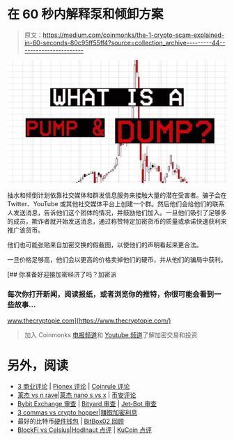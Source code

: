 # 在 60 秒内解释泵和倾卸方案

> 原文：<https://medium.com/coinmonks/the-1-crypto-scam-explained-in-60-seconds-80c95ff55ff4?source=collection_archive---------44----------------------->

![](img/a9fcf19dc8b87438d26563d9ca200143.png)

抽水和倾倒计划依靠社交媒体和群发信息服务来接触大量的潜在受害者。骗子会在 Twitter、YouTube 或其他社交媒体平台上创建一个群。然后他们会给他们的联系人发送消息，告诉他们这个团体的情况，并鼓励他们加入。一旦他们吸引了足够多的成员，欺诈者就开始发送消息，通过称赞特定加密货币的质量或承诺快速获利来推广该货币。

他们也可能张贴来自加密交换的假截图，以使他们的声明看起来更合法。

一旦价格足够高，他们会以更高的价格卖掉他们的硬币，并从他们的骗局中获利。

[](https://www.thecryptopie.com/) [## 你准备好迎接加密经济了吗？加密派

### 每次你打开新闻，阅读报纸，或者浏览你的推特，你很可能会看到一些故事…

www.thecryptopie.com](https://www.thecryptopie.com/) 

> 加入 Coinmonks [电报频道](https://t.me/coincodecap)和 [Youtube 频道](https://www.youtube.com/c/coinmonks/videos)了解加密交易和投资

# 另外，阅读

*   [3 商业评论](/coinmonks/3commas-review-an-excellent-crypto-trading-bot-2020-1313a58bec92) | [Pionex 评论](https://coincodecap.com/pionex-review-exchange-with-crypto-trading-bot) | [Coinrule 评论](/coinmonks/coinrule-review-2021-a-beginner-friendly-crypto-trading-bot-daf0504848ba)
*   [莱杰 vs n rave](/coinmonks/ledger-vs-ngrave-zero-7e40f0c1d694)|[莱杰 nano s vs x](/coinmonks/ledger-nano-s-vs-x-battery-hardware-price-storage-59a6663fe3b0) | [币安评论](/coinmonks/binance-review-ee10d3bf3b6e)
*   [Bybit Exchange 审查](/coinmonks/bybit-exchange-review-dbd570019b71) | [Bityard 审查](https://coincodecap.com/bityard-reivew) | [Jet-Bot 审查](https://coincodecap.com/jet-bot-review)
*   [3 commas vs crypto hopper](/coinmonks/3commas-vs-pionex-vs-cryptohopper-best-crypto-bot-6a98d2baa203)|[赚取加密利息](/coinmonks/earn-crypto-interest-b10b810fdda3)
*   最好的比特币[硬件钱包](/coinmonks/hardware-wallets-dfa1211730c6) | [BitBox02 回顾](/coinmonks/bitbox02-review-your-swiss-bitcoin-hardware-wallet-c36c88fff29)
*   [BlockFi vs Celsius](/coinmonks/blockfi-vs-celsius-vs-hodlnaut-8a1cc8c26630)|[Hodlnaut 点评](/coinmonks/hodlnaut-review-best-way-to-hodl-is-to-earn-interest-on-your-bitcoin-6658a8c19edf) | [KuCoin 点评](https://coincodecap.com/kucoin-review)